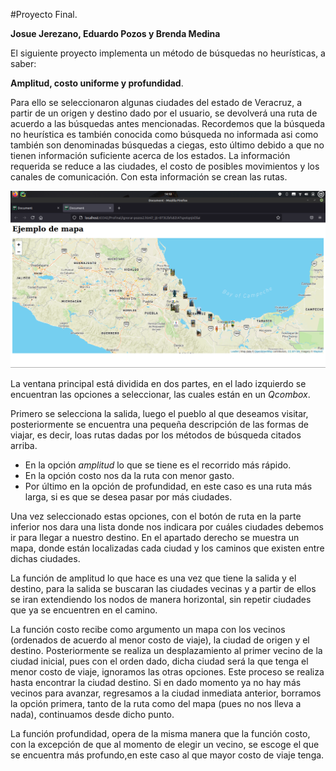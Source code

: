 #Proyecto Final.

**Josue Jerezano, Eduardo Pozos y Brenda Medina**

El siguiente proyecto implementa un método de búsquedas no heurísticas, a saber:

**Amplitud, costo uniforme y profundidad**.

Para ello se seleccionaron algunas ciudades del estado de Veracruz, a partir de un origen y destino dado por
el usuario, se devolverá una ruta de acuerdo a las búsquedas antes mencionadas.
Recordemos que la búsqueda no heurística es también conocida como búsqueda no informada asi como también son denominadas
búsquedas a ciegas, esto último debido a que no tienen información suficiente acerca de los estados.
La información requerida se reduce a las ciudades, el costo de posibles movimientos y los canales de comunicación. 
Con esta información se crean las rutas.

![Mapa utilizado](https://raw.githubusercontent.com/BrendaMep/Profinal/main/images/map.png?token=AS4OYZR7XISEWYDBL7DGHBLAX7AVI)

La ventana principal está dividida en dos partes, en el lado izquierdo se encuentran las opciones a seleccionar,
las cuales están en un *Qcombox*. 

Primero se selecciona la salida, luego el pueblo al que deseamos visitar, posteriormente se encuentra una pequeña 
descripción de las formas de viajar, es decir, loas rutas dadas por los métodos de búsqueda citados arriba.

* En la opción *amplitud* lo que se tiene es el recorrido más rápido.
* En la opción costo nos da la ruta con menor gasto.
* Por último en la opción de profundidad, en este caso es una ruta más larga, si es que se desea pasar por más ciudades.

Una vez seleccionado estas opciones, con el botón de ruta en la parte inferior nos dara una lista donde nos indicara 
por cuáles ciudades debemos ir para llegar a nuestro destino.
En el apartado derecho se muestra un mapa, donde están localizadas cada ciudad y los caminos que existen entre dichas
ciudades.

La función de amplitud lo que hace es una vez que tiene la salida y el destino, para la salida se buscaran las ciudades
vecinas y a partir de ellos se iran extendiendo los nodos de manera horizontal, sin repetir ciudades que ya se
encuentren en el camino.

La función costo recibe como argumento un mapa con los vecinos (ordenados de acuerdo al menor costo de viaje), la ciudad
de origen y el destino. 
Posteriormente se realiza un desplazamiento al primer vecino de la ciudad inicial, pues con el orden dado, dicha ciudad
será la que tenga el menor costo de viaje, ignoramos las otras opciones. Este proceso se realiza hasta encontrar la
ciudad destino.
Si en dado momento ya no hay más vecinos para avanzar, regresamos a la ciudad inmediata anterior, borramos la opción 
primera, tanto de la ruta como del mapa (pues no nos lleva a nada), continuamos desde dicho punto.

La función profundidad, opera de la misma manera que la función costo, con la excepción de que al momento de elegir
un vecino, se escoge el que se encuentra más profundo,en este caso al que mayor costo de viaje tenga.
